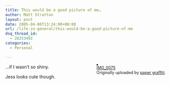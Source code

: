 ```yaml
---
title: This would be a good picture of me…
author: Matt Stratton
layout: post
date: 2005-04-06T13:24:00+00:00
url: /life-in-general/this-would-be-a-good-picture-of-me
dsq_thread_id:
  - 28253492
categories:
  - Personal

---
```

<div style="float:right;margin-left:10px;margin-bottom:10px;">
  <a href="https://www.flickr.com/photos/divajess/8401849/" title="photo sharing"><img src="https://photos4.flickr.com/8401849_a2a25cb0bd_m.jpg" alt="" style="border:solid 2px #000000;" /></a> <br /> <span style="font-size:.9em;margin-top:0;"> <a href="https://www.flickr.com/photos/divajess/8401849/">IMG_0075</a> <br /> Originally uploaded by <a href="https://www.flickr.com/people/divajess/">paper graffiti</a>. </span>
</div>

&#8230;if I wasn&#8217;t so shiny.

Jess looks cute though.